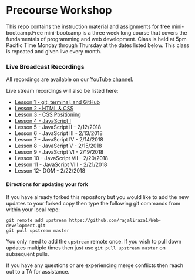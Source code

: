 # Precourse Workshop
This repo contains the instruction material and assignments for free mini-bootcamp.Free mini-bootcamp is a three week long course that covers the fundamentals of programming and web development.  Class is held at 5pm Pacific Time Monday through Thursday at the dates listed below.  This class is repeated and given live every month.

### Live Broadcast Recordings

All recordings are available on our [YouTube channel](https://www.youtube.com/channel/UCmgWnKIhmOi-MuRUC62mOFw?view_as=subscriber).

Live stream recordings will also be listed here:

* [Lesson 1 - git, terminal, and GitHub](https://youtu.be/6lLMqYxIMvw)
* [Lesson 2 - HTML & CSS](https://youtu.be/uLSFDk2C5WA)
* [Lesson 3 - CSS Positioning](https://youtu.be/GNLbLG6OxxU)
* [Lesson 4 - JavaScript I](https://youtu.be/bL-1YjvTRXQ)
* Lesson 5 - JavaScript II - 2/12/2018
* Lesson 6 - JavaScript III - 2/13/2018
* Lesson 7 - JavaScript IV - 2/14/2018
* Lesson 8 - JavaScript V - 2/15/2018
* Lesson 9 - JavaScript VI - 2/19/2018
* Lesson 10 - JavaScript VII - 2/20/2018
* Lesson 11 - JavaScript VIII - 2/21/2018
* Lesson 12- DOM - 2/22/2018

#### Directions for updating your fork

If you have already forked this repository but you would like to add the new updates to your forked copy then type the following git commands from within your local repo:

```
git remote add upstream https://github.com/rajaliraza1/Web-development.git
git pull upstream master
```

You only need to add the `upstream` remote once.  If you wish to pull down updates multiple times then just use `git pull upstream master` on subsequent pulls.

If you have any questions or are experiencing merge conflicts then reach out to a TA for assistance.